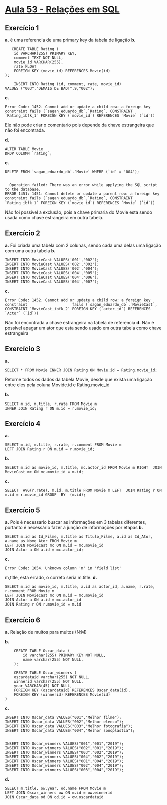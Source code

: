 # [Aula 53 - Relações em SQL](https://www.notion.so/Aula-53-Rela-es-em-SQL-44906ee54a894c7ba593e7ecaf0e8d10)
## Exercício 1
**a.**
		é uma referencia de uma primary key da tabela de ligação
**b.**

 

       CREATE TABLE Rating (
    	id VARCHAR(255) PRIMARY KEY,
        comment TEXT NOT NULL,
        movie_id VARCHAR(255),
        rate FLOAT
        FOREIGN KEY (movie_id) REFERENCES Movie(id)
    );
    
        INSERT INTO Rating (id, comment, rate, movie_id) 
    VALUES ("003","DEMAIS DE BAO!",9,"002");

**c.**

    Error Code: 1452. Cannot add or update a child row: a foreign key constraint fails (`sagan_eduardo_db`.`Rating`, CONSTRAINT `Rating_ibfk_1` FOREIGN KEY (`movie_id`) REFERENCES `Movie` (`id`))
Ele não pode criar o comentario pois depende da chave estrangeira que não foi encontrada.

**d.**

    ALTER TABLE Movie
    DROP COLUMN `rating`;

**e.**

    DELETE FROM `sagan_eduardo_db`.`Movie` WHERE (`id` = '004');
  

      Operation failed: There was an error while applying the SQL script to the database.
    ERROR 1451: 1451: Cannot delete or update a parent row: a foreign key constraint fails (`sagan_eduardo_db`.`Rating`, CONSTRAINT `Rating_ibfk_1` FOREIGN KEY (`movie_id`) REFERENCES `Movie` (`id`))
Não foi possível a exclusão, pois a chave primaria do Movie esta sendo usada como chave estrangeira em outra tabela.

## Exercício 2
**a.**
Foi criada uma tabela com 2 colunas, sendo cada uma delas uma ligação com uma outra tabela
**b.**

    INSERT INTO MovieCast VALUES('001','002');
    INSERT INTO MovieCast VALUES('002','002');
    INSERT INTO MovieCast VALUES('002','004');
    INSERT INTO MovieCast VALUES('004','005');
    INSERT INTO MovieCast VALUES('004','006');
    INSERT INTO MovieCast VALUES('004','007');

**c.**

    Error Code: 1452. Cannot add or update a child row: a foreign key constraint 					fails (`sagan_eduardo_db`.`MovieCast`, CONSTRAINT `MovieCast_ibfk_2` FOREIGN KEY (`actor_id`) REFERENCES `Actor` (`id`))
Não foi encontrada a chave estrangeira na tabela de referencia
**d.**
Não é possível apagar um ator que esta sendo usado em outra tabela como chave estrangeira

## Exercício 3
**a.**

    SELECT * FROM Movie INNER JOIN Rating ON Movie.id = Rating.movie_id;
Retorne todos os dados da tabela Movie, desde que exista uma ligação entre eles pela coluna Movide.id e Rating.movie_id

**b.**

    SELECT m.id, m.title, r.rate FROM Movie m
    INNER JOIN Rating r ON m.id = r.movie_id;

## Exercício 4
**a.**

    SELECT m.id, m.title, r.rate, r.comment FROM Movie m
    LEFT JOIN Rating r ON m.id = r.movie_id;

**b.**

    SELECT m.id as movie_id, m.title, mc.actor_id FROM Movie m RIGHT  JOIN MovieCast mc ON mc.movie_id = m.id;

**c.**

    SELECT  AVG(r.rate), m.id, m.title FROM Movie m LEFT  JOIN Rating r ON m.id = r.movie_id GROUP  BY  (m.id);

## Exercício 5
**a.**
Pois é necessario buscar as informações em 3 tabelas diferentes, portanto é necessário fazer a junção de informações por etapas
**b.**

    SELECT m.id as Id_Filme, m.title as Titulo_Filme, a.id as Id_Ator, a.name as Nome_Ator FROM Movie m
    LEFT JOIN MovieCast mc ON m.id = mc.movie_id
    JOIN Actor a ON a.id = mc.actor_id;

**c.**

    Error Code: 1054. Unknown column 'm' in 'field list'

m,title, esta errado, o correto seria m.title.
**d.**

    SELECT m.id as movie_id, m.title, a.id as actor_id, a.name, r.rate, r.comment FROM Movie m
    LEFT JOIN MovieCast mc ON m.id = mc.movie_id
    JOIN Actor a ON a.id = mc.actor_id
    JOIN Rating r ON r.movie_id = m.id

## Exercício 6




**a.**
Relação de muitos para muitos (N:M)

**b.**

        CREATE TABLE Oscar_data (
        	id varchar(255) PRIMARY KEY NOT NULL,
            name varchar(255) NOT NULL,
        );
        
        CREATE TABLE Oscar_winners (
        oscardataid varchar(255) NOT NULL,
        winnerid varchar(255) NOT NULL,
        year VARCHAR(45) NOT NULL,
    	FOREIGN KEY (oscardataid) REFERENCES Oscar_data(id),
        FOREIGN KEY (winnerid) REFERENCES Movie(id)
    )

**c.**

    INSERT INTO Oscar_data VALUES("001","Melhor filme");
    INSERT INTO Oscar_data VALUES("002","Melhor elenco");
    INSERT INTO Oscar_data VALUES("003","Melhor fotografia");
    INSERT INTO Oscar_data VALUES("004","Melhor sonoplastia");


    INSERT INTO Oscar_winners VALUES("001","001","2019");
    INSERT INTO Oscar_winners VALUES("002","001","2019");
    INSERT INTO Oscar_winners VALUES("003","002","2019");
    INSERT INTO Oscar_winners VALUES("004","002","2019");
    INSERT INTO Oscar_winners VALUES("001","004","2019");
    INSERT INTO Oscar_winners VALUES("002","004","2019");
    INSERT INTO Oscar_winners VALUES("003","004","2019");


**d.**

    SELECT m.title, ow.year, od.name FROM Movie m
    LEFT JOIN Oscar_winners ow ON m.id = ow.winnerid
    JOIN Oscar_data od ON od.id = ow.oscardataid


